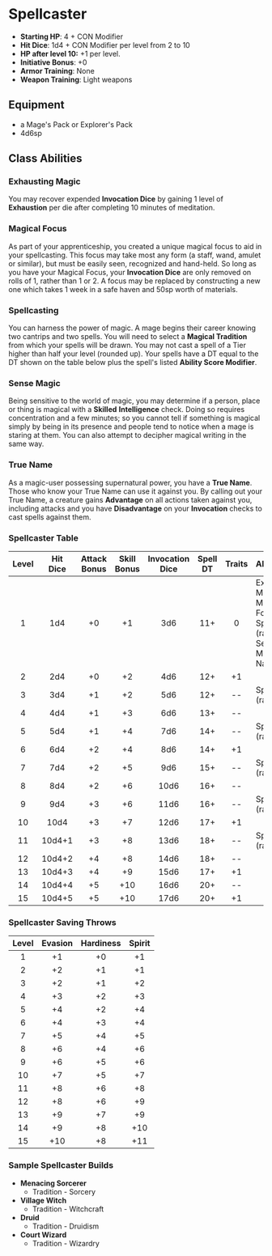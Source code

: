 # Spellcaster

- **Starting HP**: 4 + CON Modifier
- **Hit Dice**: 1d4 + CON Modifier per level from 2 to 10
- **HP after level 10:** +1 per level.
- **Initiative Bonus**: +0
- **Armor Training**: None
- **Weapon Training**: Light weapons

## Equipment
- a Mage's Pack or Explorer's Pack
- 4d6sp

## Class Abilities

### Exhausting Magic
You may recover expended **Invocation Dice** by gaining 1 level of **Exhaustion** per die after completing 10 minutes of meditation.

### Magical Focus
As part of your apprenticeship, you created a unique magical focus to aid in your spellcasting.  This focus may take most any form (a staff, wand, amulet or similar), but must be easily seen, recognized and hand-held.  So long as you have your Magical Focus, your **Invocation Dice** are only removed on rolls of 1, rather than 1 or 2.  A focus may be replaced by constructing a new one which takes 1 week in a safe haven and 50sp worth of materials.

### Spellcasting
You can harness the power of magic.  A mage begins their career knowing two cantrips and two spells.  You will need to select a **Magical Tradition** from which your spells will be drawn.  You may not cast a spell of a Tier higher than half your level (rounded up).  Your spells have a DT equal to the DT shown on the table below plus the spell's listed **Ability Score Modifier**.

### Sense Magic
Being sensitive to the world of magic, you may determine if a person, place or thing is magical with a **Skilled** **Intelligence** check.  Doing so requires concentration and a few minutes; so you cannot tell if something is magical simply by being in its presence and people tend to notice when a mage is staring at them.  You can also attempt to decipher magical writing in the same way.

### True Name
As a magic-user possessing supernatural power, you have a **True Name**.  Those who know your True Name can use it against you.  By calling out your True Name, a creature gains **Advantage** on all actions taken against you, including attacks and you have **Disadvantage** on your **Invocation** checks to cast spells against them.

### Spellcaster Table
| Level | Hit<br/>Dice | Attack<br/>Bonus | Skill<br/>Bonus | Invocation<br/>Dice | Spell<br/>DT | Traits | Abilities |
|:-----:|:------------:|:----------------:|:---------------:|:-------------------:|:------------:|:------:|:----------|
|  1    |    1d4       | +0               |  +1             |  3d6                |  11+         |   0    | Exhausting Magic, Magical Focus, Spellcasting (rank 1), Sense Magic, True Name |
|  2    |    2d4       | +0               |  +2             |  4d6                |  12+         |  +1    |  |
|  3    |    3d4       | +1               |  +2             |  5d6                |  12+         |  --    | Spellcasting (rank 2) |
|  4    |    4d4       | +1               |  +3             |  6d6                |  13+         |  --    |  |
|  5    |    5d4       | +1               |  +4             |  7d6                |  14+         |  --    | Spellcasting (rank 3) |
|  6    |    6d4       | +2               |  +4             |  8d6                |  14+         |  +1    |  |
|  7    |    7d4       | +2               |  +5             |  9d6                |  15+         |  --    | Spellcasting (rank 4) |
|  8    |    8d4       | +2               |  +6             | 10d6                |  16+         |  --    |  |
|  9    |    9d4       | +3               |  +6             | 11d6                |  16+         |  --    | Spellcasting (rank 5) |
| 10    |   10d4       | +3               |  +7             | 12d6                |  17+         |  +1    |  |
| 11    |   10d4+1     | +3               |  +8             | 13d6                |  18+         |  --    | Spellcasting (rank 6) |
| 12    |   10d4+2     | +4               |  +8             | 14d6                |  18+         |  --    |  |
| 13    |   10d4+3     | +4               |  +9             | 15d6                |  17+         |  +1    |  |
| 14    |   10d4+4     | +5               | +10             | 16d6                |  20+         |  --    |  |
| 15    |   10d4+5     | +5               | +10             | 17d6                |  20+         |  +1    |  |

### Spellcaster Saving Throws
| Level | Evasion | Hardiness | Spirit |
|:-----:|:-------:|:---------:|:------:|
|   1   |    +1   |     +0    |   +1   |
|   2   |    +2   |     +1    |   +1   |
|   3   |    +2   |     +1    |   +2   |
|   4   |    +3   |     +2    |   +3   |
|   5   |    +4   |     +2    |   +4   |
|   6   |    +4   |     +3    |   +4   |
|   7   |    +5   |     +4    |   +5   |
|   8   |    +6   |     +4    |   +6   |
|   9   |    +6   |     +5    |   +6   |
|  10   |    +7   |     +5    |   +7   |
|  11   |    +8   |     +6    |   +8   |
|  12   |    +8   |     +6    |   +9   |
|  13   |    +9   |     +7    |   +9   |
|  14   |    +9   |     +8    |  +10   |
|  15   |   +10   |     +8    |  +11   |

### Sample Spellcaster Builds
- **Menacing Sorcerer** 
 	- Tradition - Sorcery
- **Village Witch**
 	- Tradition - Witchcraft
- **Druid**
  -  Tradition - Druidism
- **Court Wizard**
  - Tradition - Wizardry
